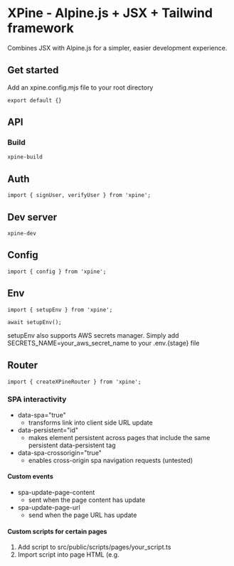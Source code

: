 # XPine - Alpine.js + JSX + Tailwind framework

Combines JSX with Alpine.js for a simpler, easier development experience.

## Get started

Add an xpine.config.mjs file to your root directory

```
export default {}
```

## API

### Build

`xpine-build`

## Auth

`import { signUser, verifyUser } from 'xpine';`

## Dev server

`xpine-dev`

## Config

`import { config } from 'xpine';`

## Env

```
import { setupEnv } from 'xpine';

await setupEnv();

```

setupEnv also supports AWS secrets manager. Simply add SECRETS_NAME=your_aws_secret_name to your .env.{stage} file

## Router

`import { createXPineRouter } from 'xpine';`


### SPA interactivity

- data-spa="true"
  - transforms link into client side URL update
- data-persistent="id"
  - makes element persistent across pages that include the same persistent data-persistent tag
- data-spa-crossorigin="true"
  - enables cross-origin spa navigation requests (untested)

#### Custom events
  - spa-update-page-content
    - sent when the page content has update
  - spa-update-page-url
    - send when the page URL has update

#### Custom scripts for certain pages

1. Add script to src/public/scripts/pages/your_script.ts
2. Import script into page HTML (e.g. <script src="/scripts/pages/your_script.ts">)
3. To unload event listeners, use `window.addEventListener('spa-update-page-url', () => { remove event listeners here})` in the code